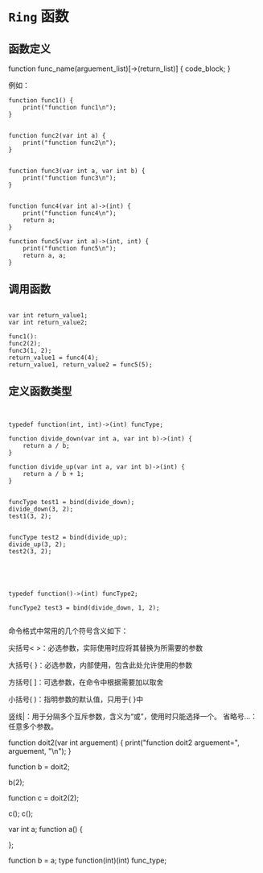 # ```Ring``` 函数


## 函数定义

function func_name(arguement_list)[->(return_list)] {
    code_block;
}


例如：

```
function func1() {
    print("function func1\n");
}


function func2(var int a) {
    print("function func2\n");
}


function func3(var int a, var int b) {
    print("function func3\n");
}


function func4(var int a)->(int) {
    print("function func4\n");
    return a;
}

function func5(var int a)->(int, int) {
    print("function func5\n");
    return a, a;
}

```


## 调用函数

```

var int return_value1;
var int return_value2;

func1():
func2(2);
func3(1, 2);
return_value1 = func4(4);
return_value1, return_value2 = func5(5);
```


## 定义函数类型

```


typedef function(int, int)->(int) funcType;

function divide_down(var int a, var int b)->(int) {
    return a / b;
}

function divide_up(var int a, var int b)->(int) {
    return a / b + 1;
}


funcType test1 = bind(divide_down);
divide_down(3, 2);
test1(3, 2);


funcType test2 = bind(divide_up);
divide_up(3, 2);
test2(3, 2);





typedef function()->(int) funcType2;

funcType2 test3 = bind(divide_down, 1, 2);


```


命令格式中常用的几个符号含义如下：

尖括号< >：必选参数，实际使用时应将其替换为所需要的参数

大括号{ }：必选参数，内部使用，包含此处允许使用的参数

方括号[ ]：可选参数，在命令中根据需要加以取舍

小括号( )：指明参数的默认值，只用于{ }中

竖线|：用于分隔多个互斥参数，含义为“或”，使用时只能选择一个。
省略号...：任意多个参数。



function doit2(var int arguement) {
    print("function doit2 arguement=", arguement, "\n");
}

function b = doit2;

b(2);


function c = doit2(2);

c();
c();


var int a;
function a() {

};

function b = a;
type function(int)(int) func_type;


<!-- type formateInt function(int) (int);


function println(formateInt func, int argument) {
    formateInt(argument);
} -->